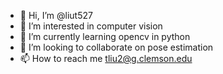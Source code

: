 - 👋 Hi, I’m @liut527
- 👀 I’m interested in computer vision
- 🌱 I’m currently learning opencv in python
- 💞️ I’m looking to collaborate on pose estimation
- 📫 How to reach me tliu2@g.clemson.edu
<!---
liut527/liut527 is a ✨ special ✨ repository because its `README.md` (this file) appears on your GitHub profile.
You can click the Preview link to take a look at your changes.
--->
